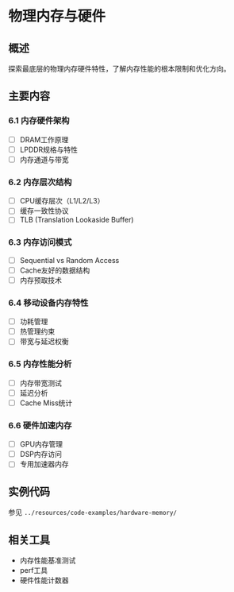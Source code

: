 # 物理内存与硬件

## 概述
探索最底层的物理内存硬件特性，了解内存性能的根本限制和优化方向。

## 主要内容

### 6.1 内存硬件架构
- [ ] DRAM工作原理
- [ ] LPDDR规格与特性
- [ ] 内存通道与带宽

### 6.2 内存层次结构
- [ ] CPU缓存层次（L1/L2/L3）
- [ ] 缓存一致性协议
- [ ] TLB (Translation Lookaside Buffer)

### 6.3 内存访问模式
- [ ] Sequential vs Random Access
- [ ] Cache友好的数据结构
- [ ] 内存预取技术

### 6.4 移动设备内存特性
- [ ] 功耗管理
- [ ] 热管理约束
- [ ] 带宽与延迟权衡

### 6.5 内存性能分析
- [ ] 内存带宽测试
- [ ] 延迟分析
- [ ] Cache Miss统计

### 6.6 硬件加速内存
- [ ] GPU内存管理
- [ ] DSP内存访问
- [ ] 专用加速器内存

## 实例代码
参见 `../resources/code-examples/hardware-memory/`

## 相关工具
- 内存性能基准测试
- perf工具
- 硬件性能计数器